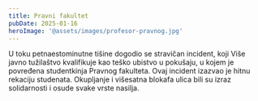 ```yaml
---
title: Pravni fakultet
pubDate: 2025-01-16
heroImage: '@assets/images/profesor-pravnog.jpg'
---
```

U toku petnaestominutne tišine dogodio se stravičan incident, koji Više javno tužilaštvo kvalifikuje kao teško ubistvo u pokušaju, u kojem je povređena studentkinja Pravnog fakulteta. Ovaj incident izazvao je hitnu rekaciju studenata. Okupljanje i višesatna blokafa ulica bili su izraz solidarnosti i osude svake vrste nasilja.
